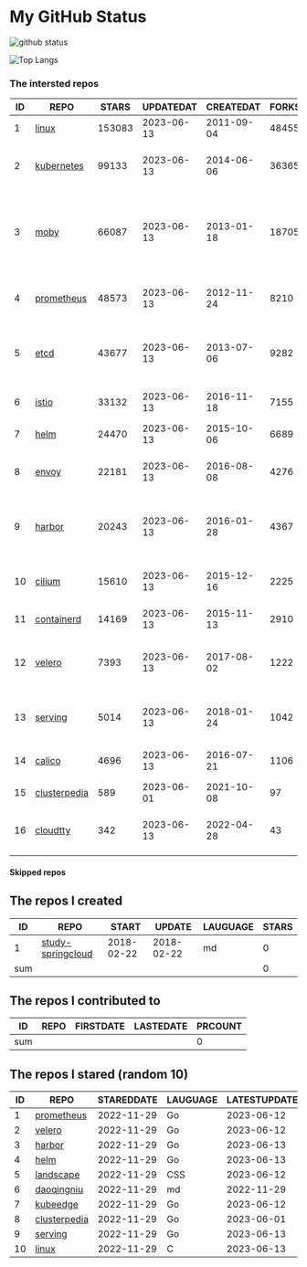 # My GitHub Status

<img src="https://github-readme-stats-1.yihong0618.vercel.app/api?username=daoqingniu&show_icons=true&&&hide_title=true&count_private=true" alt="github status" />

![Top Langs](https://github-readme-stats-1.yihong0618.vercel.app/api/top-langs/?username=daoqingniu&layout=compact)

<!--START_SECTION:github_repos-->
### The intersted repos
| ID |                              REPO                               | STARS  | UPDATEDAT  | CREATEDAT  | FORKSCOUNT |                                              DESCRIPTIONS                                              |
|----|-----------------------------------------------------------------|--------|------------|------------|------------|--------------------------------------------------------------------------------------------------------|
|  1 | [linux](https://github.com/torvalds/linux)                      | 153083 | 2023-06-13 | 2011-09-04 |      48455 | Linux kernel source tree                                                                               |
|  2 | [kubernetes](https://github.com/kubernetes/kubernetes)          |  99133 | 2023-06-13 | 2014-06-06 |      36365 | Production-Grade Container Scheduling and Management                                                   |
|  3 | [moby](https://github.com/moby/moby)                            |  66087 | 2023-06-13 | 2013-01-18 |      18705 | Moby Project - a collaborative project for the container ecosystem to assemble container-based systems |
|  4 | [prometheus](https://github.com/prometheus/prometheus)          |  48573 | 2023-06-13 | 2012-11-24 |       8210 | The Prometheus monitoring system and time series database.                                             |
|  5 | [etcd](https://github.com/etcd-io/etcd)                         |  43677 | 2023-06-13 | 2013-07-06 |       9282 | Distributed reliable key-value store for the most critical data of a distributed system                |
|  6 | [istio](https://github.com/istio/istio)                         |  33132 | 2023-06-13 | 2016-11-18 |       7155 | Connect, secure, control, and observe services.                                                        |
|  7 | [helm](https://github.com/helm/helm)                            |  24470 | 2023-06-13 | 2015-10-06 |       6689 | The Kubernetes Package Manager                                                                         |
|  8 | [envoy](https://github.com/envoyproxy/envoy)                    |  22181 | 2023-06-13 | 2016-08-08 |       4276 | Cloud-native high-performance edge/middle/service proxy                                                |
|  9 | [harbor](https://github.com/goharbor/harbor)                    |  20243 | 2023-06-13 | 2016-01-28 |       4367 | An open source trusted cloud native registry project that stores, signs, and scans content.            |
| 10 | [cilium](https://github.com/cilium/cilium)                      |  15610 | 2023-06-13 | 2015-12-16 |       2225 | eBPF-based Networking, Security, and Observability                                                     |
| 11 | [containerd](https://github.com/containerd/containerd)          |  14169 | 2023-06-13 | 2015-11-13 |       2910 | An open and reliable container runtime                                                                 |
| 12 | [velero](https://github.com/vmware-tanzu/velero)                |   7393 | 2023-06-13 | 2017-08-02 |       1222 | Backup and migrate Kubernetes applications and their persistent volumes                                |
| 13 | [serving](https://github.com/knative/serving)                   |   5014 | 2023-06-13 | 2018-01-24 |       1042 | Kubernetes-based, scale-to-zero, request-driven compute                                                |
| 14 | [calico](https://github.com/projectcalico/calico)               |   4696 | 2023-06-13 | 2016-07-21 |       1106 | Cloud native networking and network security                                                           |
| 15 | [clusterpedia](https://github.com/clusterpedia-io/clusterpedia) |    589 | 2023-06-01 | 2021-10-08 |         97 | The Encyclopedia of Kubernetes clusters                                                                |
| 16 | [cloudtty](https://github.com/cloudtty/cloudtty)                |    342 | 2023-06-13 | 2022-04-28 |         43 | A Friendly Kubernetes CloudShell (Web Terminal) !                                                      |



#### Skipped repos
<!--END_SECTION:github_repos-->

<!--START_SECTION:my_github-->
## The repos I created
| ID  |                                 REPO                                 |   START    |   UPDATE   | LAUGUAGE | STARS |
|-----|----------------------------------------------------------------------|------------|------------|----------|-------|
|   1 | [study-springcloud](https://github.com/daoqingniu/study-springcloud) | 2018-02-22 | 2018-02-22 | md       |     0 |
| sum |                                                                      |            |            |          |     0 |

## The repos I contributed to
| ID  | REPO | FIRSTDATE | LASTEDATE | PRCOUNT |
|-----|------|-----------|-----------|---------|
| sum |      |           |           |       0 |

## The repos I stared (random 10)
| ID |                              REPO                               | STAREDDATE | LAUGUAGE | LATESTUPDATE |
|----|-----------------------------------------------------------------|------------|----------|--------------|
|  1 | [prometheus](https://github.com/prometheus/prometheus)          | 2022-11-29 | Go       | 2023-06-12   |
|  2 | [velero](https://github.com/vmware-tanzu/velero)                | 2022-11-29 | Go       | 2023-06-12   |
|  3 | [harbor](https://github.com/goharbor/harbor)                    | 2022-11-29 | Go       | 2023-06-13   |
|  4 | [helm](https://github.com/helm/helm)                            | 2022-11-29 | Go       | 2023-06-13   |
|  5 | [landscape](https://github.com/cncf/landscape)                  | 2022-11-29 | CSS      | 2023-06-12   |
|  6 | [daoqingniu](https://github.com/daoqingniu/daoqingniu)          | 2022-11-29 | md       | 2022-11-29   |
|  7 | [kubeedge](https://github.com/kubeedge/kubeedge)                | 2022-11-29 | Go       | 2023-06-12   |
|  8 | [clusterpedia](https://github.com/clusterpedia-io/clusterpedia) | 2022-11-29 | Go       | 2023-06-01   |
|  9 | [serving](https://github.com/knative/serving)                   | 2022-11-29 | Go       | 2023-06-13   |
| 10 | [linux](https://github.com/torvalds/linux)                      | 2022-11-29 | C        | 2023-06-13   |

<!--END_SECTION:my_github-->
